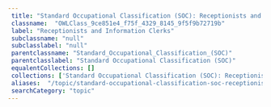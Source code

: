 ```yaml
--- 
 title: "Standard Occupational Classification (SOC): Receptionists and Information Clerks" 
 classname:  "OWLClass_9ce851e4_f75f_4329_8145_9f5f9b72719b" 
 label: "Receptionists and Information Clerks" 
 subclassname: "null" 
 subclasslabel: "null" 
 parentclassname: "Standard_Occupational_Classification_(SOC)" 
 parentclasslabel: "Standard Occupational Classification (SOC)" 
 equalentCollections: [] 
 collections: ['Standard Occupational Classification (SOC): Receptionists and Information Clerks']
 aliases:  "/topic/standard-occupational-classification-soc-receptionists-and-information-clerks"  
 searchCategory: "topic" 
---
```


